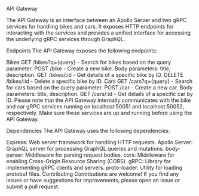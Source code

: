 API Gateway

The API Gateway is an interface between an Apollo Server and two gRPC services for handling bikes and cars. It exposes HTTP endpoints for interacting with the services and provides a unified interface for accessing the underlying gRPC services through GraphQL.

Endpoints
The API Gateway exposes the following endpoints:

Bikes
GET /bikes?q={query} - Search for bikes based on the query parameter.
POST /bike - Create a new bike. Body parameters: title, description.
GET /bikes/:id - Get details of a specific bike by ID.
DELETE /bikes/:id - Delete a specific bike by ID.
Cars
GET /cars?q={query} - Search for cars based on the query parameter.
POST /car - Create a new car. Body parameters: title, description.
GET /cars/:id - Get details of a specific car by ID.
Please note that the API Gateway internally communicates with the bike and car gRPC services running on localhost:50051 and localhost:50052, respectively. Make sure these services are up and running before using the API Gateway.

Dependencies
The API Gateway uses the following dependencies:

Express: Web server framework for handling HTTP requests.
Apollo Server: GraphQL server for processing GraphQL queries and mutations.
body-parser: Middleware for parsing request bodies.
cors: Middleware for enabling Cross-Origin Resource Sharing (CORS).
gRPC: Library for implementing gRPC clients and servers.
proto-loader: Utility for loading protobuf files.
Contributing
Contributions are welcome! If you find any issues or have suggestions for improvements, please open an issue or submit a pull request.

